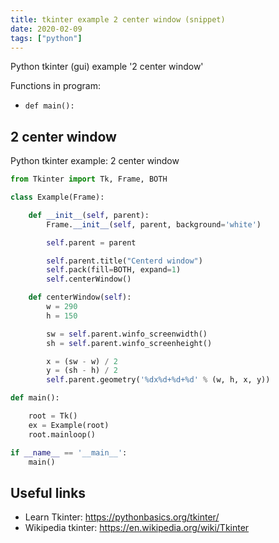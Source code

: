 ```yaml
---
title: tkinter example 2 center window (snippet)
date: 2020-02-09
tags: ["python"]
---
```

Python tkinter (gui) example '2 center window'

Functions in program: 
* `def main():`

## 2 center window

Python tkinter example: 2 center window

```python
from Tkinter import Tk, Frame, BOTH

class Example(Frame):

    def __init__(self, parent):
        Frame.__init__(self, parent, background='white')

        self.parent = parent

        self.parent.title("Centerd window")
        self.pack(fill=BOTH, expand=1)
        self.centerWindow()

    def centerWindow(self):
        w = 290
        h = 150

        sw = self.parent.winfo_screenwidth()
        sh = self.parent.winfo_screenheight()

        x = (sw - w) / 2
        y = (sh - h) / 2
        self.parent.geometry('%dx%d+%d+%d' % (w, h, x, y))

def main():

    root = Tk()
    ex = Example(root)
    root.mainloop()

if __name__ == '__main__':
    main()

```

## Useful links

- Learn Tkinter: https://pythonbasics.org/tkinter/
- Wikipedia tkinter: https://en.wikipedia.org/wiki/Tkinter
